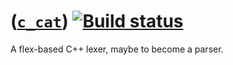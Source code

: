 # ([`c_cat`](https://github.com/dejbug/c_cat)) [![Build status](https://ci.appveyor.com/api/projects/status/l1tu1rwsp1kjsfwg?svg=true&passingText=ok)](https://ci.appveyor.com/project/dejbug/c_cat)

A flex-based C++ lexer, maybe to become a parser.
